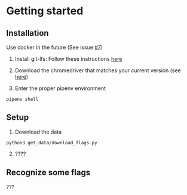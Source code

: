 # Getting started

## Installation
Use docker in the future (See issue [#7](https://github.com/jafekb/flag_recognition/issues/7))

1. Install git-lfs: Follow these instructions [here](http://arfc.github.io/manual/guides/git-lfs)
2. Download the chromedriver that matches your current version (see [here](https://chromedriver.chromium.org/downloads))

3. Enter the proper pipenv environment
```
pipenv shell
```

## Setup
1. Download the data
```
python3 get_data/download_flags.py
```
2. ????

## Recognize some flags
???
